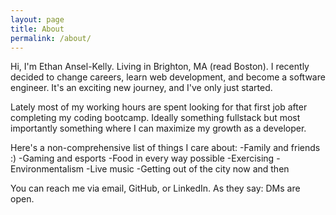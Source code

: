 ```yaml
---
layout: page
title: About
permalink: /about/
---
```


Hi, I'm Ethan Ansel-Kelly. Living in Brighton, MA (read Boston). I recently decided to change careers, learn web development, and become a software engineer. It's an exciting new journey, and I've only just started.

Lately most of my working hours are spent looking for that first job after completing my coding bootcamp. Ideally something fullstack but most importantly something where I can maximize my growth as a developer.

Here's a non-comprehensive list of things I care about:
-Family and friends :)
-Gaming and esports
-Food in every way possible
-Exercising
-Environmentalism
-Live music
-Getting out of the city now and then

You can reach me via email, GitHub, or LinkedIn. As they say: DMs are open.